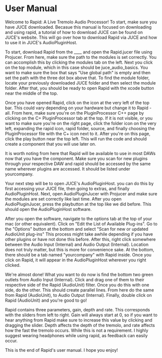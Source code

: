 # User Manual

Welcome to Rapid: A Live Tremolo Audio Processor! To start, make sure you have JUCE downloaded. Becasue this manual is focused on downloading and using rapid, a tutorial of how to download JUCE can be found on JUCE's website. This will go over how to download Rapid via JUCE and how to use it in JUCE's AudioPluginHost. 

To start, download Rapid from the ____ and open the Rapid.jucer file using Projucer. From here, make sure the path to the modules is set correctly. You can accomplish this by clicking the modules tab on the left. Next you click on the top module, which in this case should be juce_audio_basics. You want to make sure the box that says "Use global path" is empty and then set the path with the three dot box above that. To find the module folder, locate your previously downloaded JUCE folder and then select the module folder. After that, you should be ready to open Rapid with the xcode button near the middle of the top. 

Once you have opened Rapid, click on the icon at the very left of the top bar. This could vary depending on your hardware but change it to Rapid - all. From here, make sure you're on the PluginProcessor C++ page by clicking on the C+ PluginProcessor tab at the top. If it is not visible, or you want to make sure you're on the right page, click the folder icon on the very left, expanding the rapid icon, rapid folder, source, and finally choosing the PluginProcessor file with the C+ icon next to it. After you're on this page, click the play button near the top left. This will run the code and should create a component that you will use later on.

It is worth noting from here that Rapid will be available to use in most DAWs now that you have the component. Make sure you scan for new plugins through your respective DAW and rapid should be accessed by the same name wherever plugins are accessed. It should be listed under yourcompany. 

Your next step will be to open JUCE's AudioPluginHost. you can do this by first accessing your JUCE file, then going to extras, and finally AudioPluginHost. Next, open AudioPluginJucer with Projucer and make sure the modules are set correctly like last time. After you open AudioPluginJucer, press the playbutton at the top like we did before. This should open the AudioPluginHost software.

After you open the software, navigate to the options tab at the top of your mac (or other equivalent). Click on "Edit the List of Available Plug-ins". Go to the "Options" button at the bottom and select "Scan for new or updated AudioUnit plug-ins" This process might take awhile depending if you have other plugins or have not done this before. After this, right click somewhere between the Audio Input (Internal) and Audio Output (Internal). Location does not truly matter, but this is more for convenience sake. At the bottom, there should be a tab named "yourcompany" with Rapid inside. Once you click on Rapid, it will appear in the AudioPluginHost wherever you right clicked. 

We're almost done! What you want to do now is find the bottom two green outlets from Audio Input (Internal). Click and drag one of them to their respective side of the Rapid (AudioUnit) filter. Once you do this with one side, do the other. This should create parallel lines. From here do the same from Rapid (AudioUnit), to Audio Output (Internal). Finally, double click on Rapid (AudioUnit) and you're good to go!

Rapid contains three parameters, gain, depth and rate. This corresponds with the sliders from left to right. Gain will always start at 0, so if you want to hear anything from Rapid make sure to increase this value by clicking and dragging the slider. Depth affects the depth of the tremolo, and rate affects how the fast the tremolo occurs. While this is not a requirement. I highly suggest wearing headphones while using rapid, as feedback can easily occur. 

This is the end of Rapid's user manual. I hope you enjoy!
